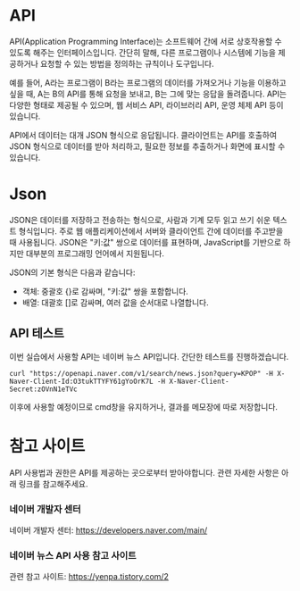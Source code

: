 # API
API(Application Programming Interface)는 소프트웨어 간에 서로 상호작용할 수 있도록 해주는 인터페이스입니다. 간단히 말해, 다른 프로그램이나 시스템에 기능을 제공하거나 요청할 수 있는 방법을 정의하는 규칙이나 도구입니다.

예를 들어, A라는 프로그램이 B라는 프로그램의 데이터를 가져오거나 기능을 이용하고 싶을 때, A는 B의 API를 통해 요청을 보내고, B는 그에 맞는 응답을 돌려줍니다. API는 다양한 형태로 제공될 수 있으며, 웹 서비스 API, 라이브러리 API, 운영 체제 API 등이 있습니다.

API에서 데이터는 대개 JSON 형식으로 응답됩니다. 클라이언트는 API를 호출하여 JSON 형식으로 데이터를 받아 처리하고, 필요한 정보를 추출하거나 화면에 표시할 수 있습니다.

# Json
JSON은 데이터를 저장하고 전송하는 형식으로, 사람과 기계 모두 읽고 쓰기 쉬운 텍스트 형식입니다. 주로 웹 애플리케이션에서 서버와 클라이언트 간에 데이터를 주고받을 때 사용됩니다. JSON은 "키:값" 쌍으로 데이터를 표현하며, JavaScript를 기반으로 하지만 대부분의 프로그래밍 언어에서 지원됩니다.

JSON의 기본 형식은 다음과 같습니다:
- 객체: 중괄호 {}로 감싸며, "키:값" 쌍을 포함합니다.
- 배열: 대괄호 []로 감싸며, 여러 값을 순서대로 나열합니다.
    
## API 테스트 
이번 실습에서 사용할 API는 네이버 뉴스 API입니다.
간단한 테스트를 진행하겠습니다.
```
curl "https://openapi.naver.com/v1/search/news.json?query=KPOP" -H X-Naver-Client-Id:O3tukTTYFY61gYoOrK7L -H X-Naver-Client-Secret:zOVnN1eTVc
```
이후에 사용할 예정이므로 cmd창을 유지하거나, 결과를 메모장에 따로 저장합니다.


# 참고 사이트
API 사용법과 권한은 API를 제공하는 곳으로부터 받아야합니다. 관련 자세한 사항은 아래 링크를 참고해주세요.
### 네이버 개발자 센터
네이버 개발자 센터: <https://developers.naver.com/main/>

### 네이버 뉴스 API 사용 참고 사이트
관련 참고 사이트: <https://yenpa.tistory.com/2>
